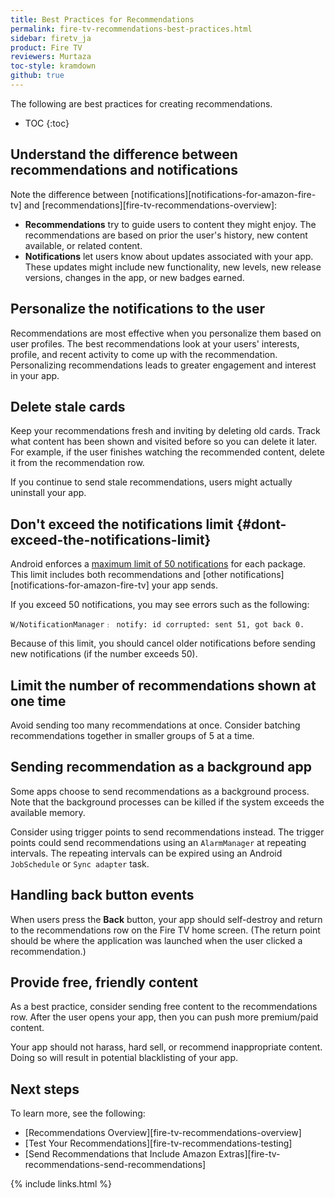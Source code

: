 ```yaml
---
title: Best Practices for Recommendations
permalink: fire-tv-recommendations-best-practices.html
sidebar: firetv_ja
product: Fire TV
reviewers: Murtaza
toc-style: kramdown
github: true
---
```


The following are best practices for creating recommendations.

* TOC
{:toc}

## Understand the difference between recommendations and notifications

Note the difference between [notifications][notifications-for-amazon-fire-tv] and [recommendations][fire-tv-recommendations-overview]:

*  **Recommendations** try to guide users to content they might enjoy. The recommendations are based on prior the user's history, new content available, or related content.
*  **Notifications** let users know about updates associated with your app. These updates might include new functionality, new levels, new release versions, changes in the app, or new badges earned.

## Personalize the notifications to the user

Recommendations are most effective when you personalize them based on user profiles. The best recommendations look at your users' interests, profile, and recent activity to come up with the recommendation. Personalizing recommendations leads to greater engagement and interest in your app.

## Delete stale cards

Keep your recommendations fresh and inviting by deleting old cards. Track what content has been shown and visited before so you can delete it later. For example, if the user finishes watching the recommended content, delete it from the recommendation row.

If you continue to send stale recommendations, users might actually uninstall your app.

## Don't exceed the notifications limit {#dont-exceed-the-notifications-limit}

Android enforces a [maximum limit of 50 notifications][1] for each package. This limit includes both recommendations and [other notifications][notifications-for-amazon-fire-tv] your app sends.

If you exceed 50 notifications, you may see errors such as the following:

```
W/NotificationManager﹕ notify: id corrupted: sent 51, got back 0.
```

Because of this limit, you should cancel older notifications before sending new notifications (if the number exceeds 50).

## Limit the number of recommendations shown at one time

Avoid sending too many recommendations at once. Consider batching recommendations together in smaller groups of 5 at a time.

## Sending recommendation as a background app

Some apps choose to send recommendations as a background process. Note that the background processes can be killed if the system exceeds the available memory.

Consider using trigger points to send recommendations instead. The trigger points could send recommendations using an `AlarmManager` at repeating intervals. The repeating intervals can be expired using an Android `JobSchedule` or `Sync adapter` task.

## Handling back button events

When users press the **Back** button, your app should self-destroy and return to the recommendations row on the Fire TV home screen. (The return point should be where the application was launched when the user clicked a recommendation.)

## Provide free, friendly content

As a best practice, consider sending free content to the recommendations row. After the user opens your app, then you can push more premium/paid content.

Your app should not harass, hard sell, or recommend inappropriate content. Doing so will result in potential blacklisting of your app.


## Next steps

To learn more, see the following:

* [Recommendations Overview][fire-tv-recommendations-overview]
* [Test Your Recommendations][fire-tv-recommendations-testing]
* [Send Recommendations that Include Amazon Extras][fire-tv-recommendations-send-recommendations]

{% include links.html %}

[1]: https://android.googlesource.com/platform/frameworks/base/+/742a67127366c376fdf188ff99ba30b27d3bf90c/services/java/com/android/server/NotificationManagerService.java#71
